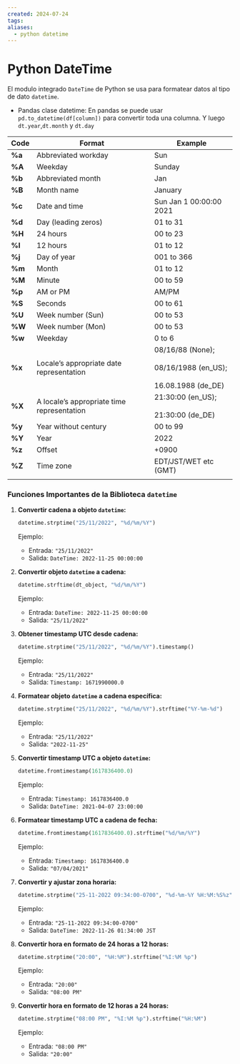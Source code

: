 ```yaml
---
created: 2024-07-24
tags: 
aliases:
  - python datetime
---
```

# Python DateTime
El modulo integrado `DateTime` de Python se usa para formatear datos al tipo de dato `datetime`.

- Pandas clase datetime: En pandas se puede usar `pd.to_datetime(df[column])` para convertir toda una columna. Y luego `dt.year`,`dt.month` y `dt.day` 

| **Code** | **Format**                                 | **Example**                                                           |
| -------- | ------------------------------------------ | --------------------------------------------------------------------- |
| **%a**   | Abbreviated workday                        | Sun                                                                   |
| **%A**   | Weekday                                    | Sunday                                                                |
| **%b**   | Abbreviated month                          | Jan                                                                   |
| **%B**   | Month name                                 | January                                                               |
| **%c**   | Date and time                              | Sun Jan 1 00:00:00 2021                                               |
| **%d**   | Day (leading zeros)                        | 01 to 31                                                              |
| **%H**   | 24 hours                                   | 00 to 23                                                              |
| **%I**   | 12 hours                                   | 01 to 12                                                              |
| **%j**   | Day of year                                | 001 to 366                                                            |
| **%m**   | Month                                      | 01 to 12                                                              |
| **%M**   | Minute                                     | 00 to 59                                                              |
| **%p**   | AM or PM                                   | AM/PM                                                                 |
| **%S**   | Seconds                                    | 00 to 61                                                              |
| **%U**   | Week number (Sun)                          | 00 to 53                                                              |
| **%W**   | Week number (Mon)                          | 00 to 53                                                              |
| **%w**   | Weekday                                    | 0 to 6                                                                |
| **%x**   | Locale’s appropriate date representation   | 08/16/88 (None);<br><br>08/16/1988 (en_US);<br><br>16.08.1988 (de_DE) |
| **%X**   | A locale’s appropriate time representation | 21:30:00 (en_US);<br><br>21:30:00 (de_DE)                             |
| **%y**   | Year without century                       | 00 to 99                                                              |
| **%Y**   | Year                                       | 2022                                                                  |
| **%z**   | Offset                                     | +0900                                                                 |
| **%Z**   | Time zone                                  | EDT/JST/WET etc (GMT)                                                 |
|          |                                            |                                                                       |

### Funciones Importantes de la Biblioteca `datetime`

1. **Convertir cadena a objeto `datetime`:**
   ```python
   datetime.strptime("25/11/2022", "%d/%m/%Y")
   ```
   Ejemplo:
   - Entrada: `"25/11/2022"`
   - Salida: `DateTime: 2022-11-25 00:00:00`

2. **Convertir objeto `datetime` a cadena:**
   ```python
   datetime.strftime(dt_object, "%d/%m/%Y")
   ```
   Ejemplo:
   - Entrada: `DateTime: 2022-11-25 00:00:00`
   - Salida: `"25/11/2022"`

3. **Obtener timestamp UTC desde cadena:**
   ```python
   datetime.strptime("25/11/2022", "%d/%m/%Y").timestamp()
   ```
   Ejemplo:
   - Entrada: `"25/11/2022"`
   - Salida: `Timestamp: 1671990000.0`

4. **Formatear objeto `datetime` a cadena específica:**
   ```python
   datetime.strptime("25/11/2022", "%d/%m/%Y").strftime("%Y-%m-%d")
   ```
   Ejemplo:
   - Entrada: `"25/11/2022"`
   - Salida: `"2022-11-25"`

5. **Convertir timestamp UTC a objeto `datetime`:**
   ```python
   datetime.fromtimestamp(1617836400.0)
   ```
   Ejemplo:
   - Entrada: `Timestamp: 1617836400.0`
   - Salida: `DateTime: 2021-04-07 23:00:00`

6. **Formatear timestamp UTC a cadena de fecha:**
   ```python
   datetime.fromtimestamp(1617836400.0).strftime("%d/%m/%Y")
   ```
   Ejemplo:
   - Entrada: `Timestamp: 1617836400.0`
   - Salida: `"07/04/2021"`

7. **Convertir y ajustar zona horaria:**
   ```python
   datetime.strptime("25-11-2022 09:34:00-0700", "%d-%m-%Y %H:%M:%S%z").astimezone(timezone('Asia/Tokyo'))
   ```
   Ejemplo:
   - Entrada: `"25-11-2022 09:34:00-0700"`
   - Salida: `DateTime: 2022-11-26 01:34:00 JST`

8. **Convertir hora en formato de 24 horas a 12 horas:**
   ```python
   datetime.strptime("20:00", "%H:%M").strftime("%I:%M %p")
   ```
   Ejemplo:
   - Entrada: `"20:00"`
   - Salida: `"08:00 PM"`

9. **Convertir hora en formato de 12 horas a 24 horas:**
   ```python
   datetime.strptime("08:00 PM", "%I:%M %p").strftime("%H:%M")
   ```
   Ejemplo:
   - Entrada: `"08:00 PM"`
   - Salida: `"20:00"`


